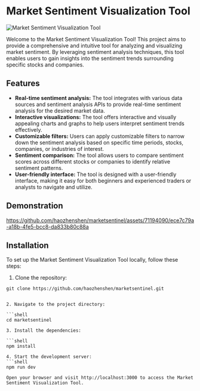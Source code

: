 # Market Sentiment Visualization Tool

![Market Sentiment Visualization Tool]([https://your-image-link.com](https://www.marketsentinel.ca/))

Welcome to the Market Sentiment Visualization Tool! This project aims to provide a comprehensive and intuitive tool for analyzing and visualizing market sentiment. By leveraging sentiment analysis techniques, this tool enables users to gain insights into the sentiment trends surrounding specific stocks and companies.

## Features

- **Real-time sentiment analysis:** The tool integrates with various data sources and sentiment analysis APIs to provide real-time sentiment analysis for the desired market data.
- **Interactive visualizations:** The tool offers interactive and visually appealing charts and graphs to help users interpret sentiment trends effectively.
- **Customizable filters:** Users can apply customizable filters to narrow down the sentiment analysis based on specific time periods, stocks, companies, or industries of interest.
- **Sentiment comparison:** The tool allows users to compare sentiment scores across different stocks or companies to identify relative sentiment patterns.
- **User-friendly interface:** The tool is designed with a user-friendly interface, making it easy for both beginners and experienced traders or analysts to navigate and utilize.

## Demonstration

https://github.com/haozhenshen/marketsentinel/assets/71194090/ece7c79a-a18b-4fe5-bcc8-da833b80c88a

## Installation

To set up the Market Sentiment Visualization Tool locally, follow these steps:

1. Clone the repository:

```shell
git clone https://github.com/haozhenshen/marketsentinel.git


2. Navigate to the project directory:

```shell
cd marketsentinel

3. Install the dependencies:

```shell
npm install

4. Start the development server:
```shell
npm run dev

Open your browser and visit http://localhost:3000 to access the Market Sentiment Visualization Tool.

